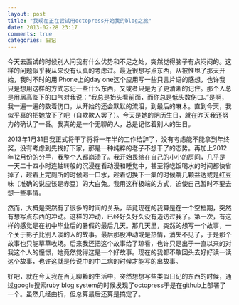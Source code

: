 ```yaml
---
layout: post
title: "我现在正在尝试用octopress开始我的blog之旅"
date: 2013-02-28 23:17
comments: true
categories: 日记
---
```


<div class='begin-indent2em'></div>
今天去面试的时候别人问我有什么优势和不足之处，突然觉得脑子有点闷闷的。这样的问题似乎我从来没有认真的考虑过。最近很想写点东西，从被惟甩了那天开始，我时不时的用iPhone上的day one这个应用写一些只言片语的感想，也许我只是想用这样的方式忘记一些什么东西，又或者只是为了更清晰的记住。那个人总是用居高临下的口气对我说：“我总是抬头看前面，而你总是低头数伤口。”是啊，我一遍一遍的数着伤口，从开始的还会默默的流泪，到最后的麻木。直到今天，我似乎真的把她放下了吧（自欺欺人罢了）。今天是她的阴历生日，就在昨天我还努力的确认了一番。我真的是一个无聊的人，总是记忆着别人的生日。

<!-- more -->

2013年1月31日我正式将干了将将一年半的工作给辞了，没有考虑能不能拿到年终奖，没有考虑到先找好下家，那是一种纯粹的老子不想干了的态势。再加上2012年12月份的分手，我整个人都崩溃了。我开始畏缩在自己的小小的房间，几乎是一天二十四小时连轴转般的沉浸在看动漫和睡觉中，甚至将吃饭喝水的时间都快省掉了，趁着上完厕所的时候喝一口水，趁着切换下一集的时候嚼几颗益达或是红豆味（准确的说应该是赤豆）的大白兔。我用这样极端的方式，迫使自己暂时不要去想一些事情。

然而，大概是突然有了很多的时间的关系，毕竟现在的我算是在一个空档期，突然有想写点东西的冲动。这样的冲动，已经好久好久没有造访过我了。第一次，有这样的感觉是在初中毕业后的暑假的最后几天。那几天里，突然的想写一个故事，一个关于影子比别人淡的人的故事。最后那股冲动或是热情，消失不见了，于是那个故事也只能草草收场。后来我还把这个故事给了琼看，也许只是出于一直以来的对我这个人的憧憬，她竟然觉得这是一个好故事。现在的我都不敢回头去好好读一读这个故事，也许这就是传说中的中二病的时候才能写的出故事。

好吧，就在今天我在百无聊赖的生活中，突然想想写些类似日记的东西的时候，通过google搜索ruby blog system的时候发现了octopress于是在github上部署了一个。虽然几经曲折，但总算最后还算是搞定了。

